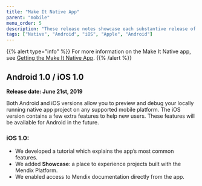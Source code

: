 ```yaml
---
title: "Make It Native App"
parent: "mobile"
menu_order: 5
description: "These release notes showcase each substantive release of the iOS and Android Make It Native app versions."
tags: ["Native", "Android", "iOS", "Apple", "Android"]
---
```


{{% alert type="info" %}}
For more information on the Make It Native app, see [Getting the Make It Native App](/refguide/getting-the-make-it-native-app).
{{% /alert %}}

## Android 1.0 / iOS 1.0

**Release date: June 21st, 2019**

Both Android and iOS versions allow you to preview and debug your locally running native app project on any supported mobile platform. The iOS version contains a few extra features to help new users. These features will be available for Android in the future.

### iOS 1.0:

* We developed a tutorial which explains the app’s most common features.
* We added **Showcase**: a place to experience projects built with the Mendix Platform.
* We enabled access to Mendix documentation directly from the app.
